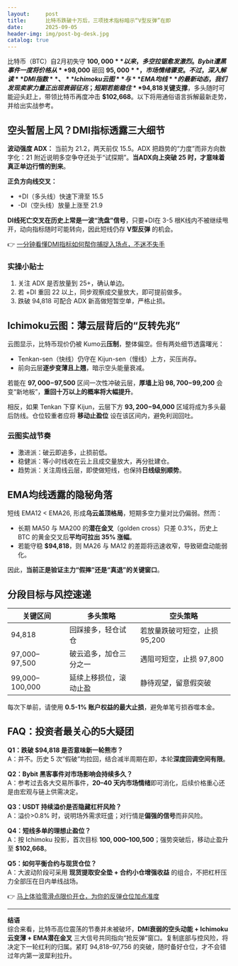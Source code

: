```yaml
---
layout:     post
title:      比特币跌破十万后，三项技术指标暗示“V型反弹”在即
date:       2025-09-05
header-img: img/post-bg-desk.jpg
catalog: true
---
```


比特币（BTC）自2月初失守 **$100,000** 以来，多空拉锯愈发激烈。Bybit遭黑事件一度将价格从 **$98,000** 砸回 **$95,000**，市场情绪骤变。不过，深入解读 **DMI指数**、**Ichimoku云图** 与 **EMA均线** 的最新动态，我们发现卖家力量正出现衰弱征兆；短期若能稳住 **$94,818关键支撑**，多头随时可能迎头赶上，带领比特币再度冲击 **$102,668**。以下将用通俗语言拆解最新走势，并给出实战参考。

## 空头暂居上风？DMI指标透露三大细节
**波动强度 ADX：** 当前为 21.2，两天前仅 15.5。ADX 把趋势的“力度”而非方向数字化：21 附近说明多空争夺还处于“试探期”。**当ADX向上突破 25 时，才意味着真正单边行情的到来**。

**正负方向线交叉：**  
- +DI（多头线）快速下滑至 15.5  
- -DI（空头线）放量上涨至 21.9  

**DI线死亡交叉在历史上常是一波“洗盘”信号**，只要+DI在 3-5 根K线内不被继续甩开，动向指标随时可能转向，因此短线仍存 **V型反弹** 的机会。

👉 [一分钟看懂DMI指标如何帮你捕捉入场点，不迷不失手](https://okxdog.com/)

### 实操小贴士
1. 关注 ADX 是否放量到 25+，确认单边。  
2. 若 +DI 重回 22 以上，同步观察成交量放大，即可提前做多。  
3. 跌破 94,818 可配合 ADX 新高做短暂空单，严格止损。

## Ichimoku云图：薄云层背后的“反转先兆”
云图显示，比特币现价仍被 Kumo云**压制**，整体偏空。但有两处细节透露曙光：

- Tenkan-sen（快线）仍守在 Kijun-sen（慢线）上方，买压尚存。  
- 前向云层**逐步变薄且上翘**，暗示空头能量衰减。  

若能在 **$97,000-$97,500** 区间一次性冲破云层，**厚墙上沿 $98,700-$99,200** 会变“新地板”，**重回十万以上的概率将大幅提升**。

相反，如果 Tenkan 下穿 Kijun，云层下方 **$93,200-$94,000** 区域将成为多头最后防线。仓位较重者应将 **移动止盈位** 设在该区间内，避免利润回吐。

### 云图实战节奏
- 激进派：破云即追多，止损前低。  
- 稳健派：等小时线收在云上且成交量放大，再分批建仓。  
- 趋势派：关注周线云层，即使做短线，也保持**日线级别顺势**。

## EMA均线透露的隐秘角落
短线 EMA12 < EMA26, 形成**乌云盖顶格局**，短期多空力量对比仍偏弱。然而：

- 长期 MA50 与 MA200 的**潜在金叉**（golden cross）只差 0.3%，历史上 BTC 的黄金交叉后**平均可拉出 35% 涨幅**。  
- 若能守稳 **$94,818**，则 MA26 与 MA12 的差距将迅速收窄，导致砸盘动能弱化。  

因此，**当前正是验证主力“假摔”还是“真退”的关键窗口**。

## 分段目标与风控速递
| 关键区间 | 多头策略 | 空头策略 |
| -- | -- | -- |
| 94,818 | 回踩接多，轻仓试仓 | 若放量跌破可短空，止损 95,200 |
| 97,000–97,500 | 破云追多，加仓三分之一 | 遇阻可短空，止损 97,800 |
| 99,000–100,000 | 延续上移损位，滚动止盈 | 静待观望，留意假突破 |

每次下单前，请使用 **0.5-1% 账户权益的最大止损**，避免单笔亏损吞噬本金。

## FAQ：投资者最关心的5大疑团
**Q1：跌破 $94,818 是否意味新一轮熊市？**  
A：并不。历史 5 次“假破”均拉回，结合减半周期在即，本轮**深度回调空间有限**。

**Q2：Bybit 黑客事件对市场影响会持续多久？**  
A：参考过去各大交易所事件，**20–40 天内市场情绪**即可消化，后续价格重心还是由宏观与链上供需决定。

**Q3：USDT 持续溢价是否隐藏杠杆风险？**  
A：溢价>0.8% 时，说明场外需求旺盛；对行情是**偏强的信号**而非风险。

**Q4：短线多单的理想止盈位？**  
A：按 Ichimoku 投影，首次目标 **$100,000–$100,500**；强势突破后，移动止盈升至 **$102,668**。

**Q5：如何平衡合约与现货仓位？**  
A：大波动阶段可采用 **现货提取安全垫 + 合约小仓增强收益** 的组合，不把杠杆压力全部压在日内单线战场。

👉 [马上体验零滑点限价开仓，为你的反弹仓位加点准度](https://okxdog.com/)

---

**结语**  
综合来看，比特币高位震荡的节奏并未被破坏，**DMI衰弱的空头动能 + Ichimoku云变薄 + EMA潜在金叉** 三大信号共同指向“抢反弹”窗口。复制底部与控风险，将决定下一轮红利的归属。紧盯 94,818–97,756 的突破，随时备好仓位，才不会错过年内第一波犀利拉升。